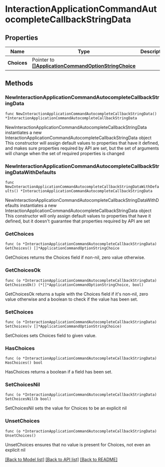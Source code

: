 # InteractionApplicationCommandAutocompleteCallbackStringData

## Properties

Name | Type | Description | Notes
------------ | ------------- | ------------- | -------------
**Choices** | Pointer to [**[]ApplicationCommandOptionStringChoice**](ApplicationCommandOptionStringChoice.md) |  | [optional] 

## Methods

### NewInteractionApplicationCommandAutocompleteCallbackStringData

`func NewInteractionApplicationCommandAutocompleteCallbackStringData() *InteractionApplicationCommandAutocompleteCallbackStringData`

NewInteractionApplicationCommandAutocompleteCallbackStringData instantiates a new InteractionApplicationCommandAutocompleteCallbackStringData object
This constructor will assign default values to properties that have it defined,
and makes sure properties required by API are set, but the set of arguments
will change when the set of required properties is changed

### NewInteractionApplicationCommandAutocompleteCallbackStringDataWithDefaults

`func NewInteractionApplicationCommandAutocompleteCallbackStringDataWithDefaults() *InteractionApplicationCommandAutocompleteCallbackStringData`

NewInteractionApplicationCommandAutocompleteCallbackStringDataWithDefaults instantiates a new InteractionApplicationCommandAutocompleteCallbackStringData object
This constructor will only assign default values to properties that have it defined,
but it doesn't guarantee that properties required by API are set

### GetChoices

`func (o *InteractionApplicationCommandAutocompleteCallbackStringData) GetChoices() []*ApplicationCommandOptionStringChoice`

GetChoices returns the Choices field if non-nil, zero value otherwise.

### GetChoicesOk

`func (o *InteractionApplicationCommandAutocompleteCallbackStringData) GetChoicesOk() (*[]*ApplicationCommandOptionStringChoice, bool)`

GetChoicesOk returns a tuple with the Choices field if it's non-nil, zero value otherwise
and a boolean to check if the value has been set.

### SetChoices

`func (o *InteractionApplicationCommandAutocompleteCallbackStringData) SetChoices(v []*ApplicationCommandOptionStringChoice)`

SetChoices sets Choices field to given value.

### HasChoices

`func (o *InteractionApplicationCommandAutocompleteCallbackStringData) HasChoices() bool`

HasChoices returns a boolean if a field has been set.

### SetChoicesNil

`func (o *InteractionApplicationCommandAutocompleteCallbackStringData) SetChoicesNil(b bool)`

 SetChoicesNil sets the value for Choices to be an explicit nil

### UnsetChoices
`func (o *InteractionApplicationCommandAutocompleteCallbackStringData) UnsetChoices()`

UnsetChoices ensures that no value is present for Choices, not even an explicit nil

[[Back to Model list]](../README.md#documentation-for-models) [[Back to API list]](../README.md#documentation-for-api-endpoints) [[Back to README]](../README.md)


